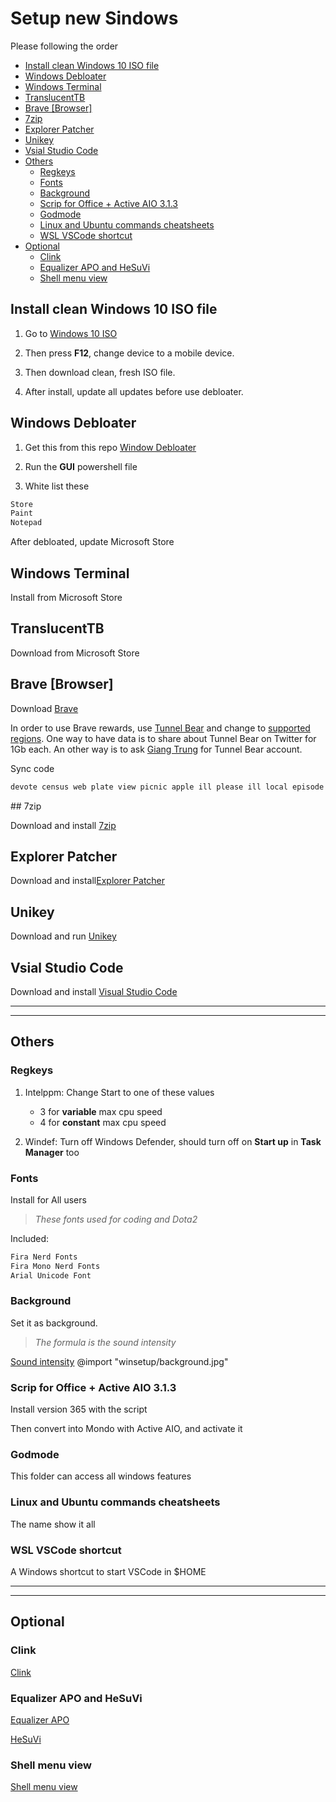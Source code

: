 # Setup new Sindows <!-- omit in toc -->

Please following the order

- [Install clean Windows 10 ISO file](#install-clean-windows-10-iso-file)
- [Windows Debloater](#windows-debloater)
- [Windows Terminal](#windows-terminal)
- [TranslucentTB](#translucenttb)
- [Brave [Browser]](#brave-browser)
- [7zip](#7zip)
- [Explorer Patcher](#explorer-patcher)
- [Unikey](#unikey)
- [Vsial Studio Code](#vsial-studio-code)
- [Others](#others)
  - [Regkeys](#regkeys)
  - [Fonts](#fonts)
  - [Background](#background)
  - [Scrip for Office + Active AIO 3.1.3](#scrip-for-office--active-aio-313)
  - [Godmode](#godmode)
  - [Linux and Ubuntu commands cheatsheets](#linux-and-ubuntu-commands-cheatsheets)
  - [WSL VSCode shortcut](#wsl-vscode-shortcut)
- [Optional](#optional)
  - [Clink](#clink)
  - [Equalizer APO and HeSuVi](#equalizer-apo-and-hesuvi)
  - [Shell menu view](#shell-menu-view)

## Install clean Windows 10 ISO file

1. Go to
[Windows 10 ISO](https://www.microsoft.com/en-us/software-download/windows10ISO)

2. Then press **F12**, change device to a mobile device.

3. Then download clean, fresh ISO file.

4. After install, update all updates before use debloater.

## Windows Debloater

1. Get this from this repo [Window Debloater](https://github.com/Sycnex/Windows10Debloater)

2. Run the **GUI** powershell file

3. White list these

```md
Store
Paint
Notepad
```

After debloated, update Microsoft Store

## Windows Terminal

Install from Microsoft Store

## TranslucentTB

Download from Microsoft Store

## Brave [Browser]

Download [Brave](https://brave.com/)

In order to use Brave rewards, use [Tunnel Bear](https://www.tunnelbear.com/) and change to [supported regions](https://brave.com/transparency/). One way to have data is to share about Tunnel Bear on Twitter for 1Gb each. An other way is to ask [Giang Trung](https://www.facebook.com/giangnguyen.thanhtrung) for Tunnel Bear account.

<hid><show>Sync code</show>

```md
devote census web plate view picnic apple ill please ill local episode mammal grow pride random clown ski gather chef leave chaos color marriage artist
```

</hid>
## 7zip

Download and install [7zip](https://www.7-zip.org/)

## Explorer Patcher

Download and install[Explorer Patcher](https://github.com/valinet/ExplorerPatcher)

## Unikey

Download and run [Unikey](https://www.unikey.org/)

## Vsial Studio Code

Download and install [Visual Studio Code](https://code.visualstudio.com/download)

---
---

## Others

### Regkeys

1. Intelppm: Change Start to one of these values

    - 3 for **variable** max cpu speed
    - 4 for **constant** max cpu speed

2. Windef: Turn off Windows Defender, should turn off on **Start up** in **Task Manager** too

### Fonts

Install for All users
>*These fonts used for coding and Dota2*

Included:

```md
Fira Nerd Fonts
Fira Mono Nerd Fonts
Arial Unicode Font
```

### Background

Set it as background.
>*The formula is the sound intensity*

[Sound intensity](/winsetup/background.jpg)
@import "winsetup/background.jpg"

### Scrip for Office + Active AIO 3.1.3

Install version 365 with the script

Then convert into Mondo with Active AIO, and activate it

### Godmode

This folder can access all windows features

### Linux and Ubuntu commands cheatsheets

The name show it all

### WSL VSCode shortcut

A Windows shortcut to start VSCode in $HOME

---
---

## Optional

### Clink

[Clink](https://github.com/chrisant996/clink)

### Equalizer APO and HeSuVi

[Equalizer APO](https://sourceforge.net/projects/equalizerapo/)

[HeSuVi](https://sourceforge.net/projects/hesuvi/)

### Shell menu view

[Shell menu view](http://www.nirsoft.net/utils/shell_menu_view.html)
